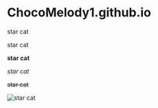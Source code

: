 # ChocoMelody1.github.io


star cat

star cat

**star cat**

*star cat*

~~star cat~~


![star cat](https://ih1.redbubble.net/image.405502465.3300/flat,750x,075,f-pad,750x1000,f8f8f8.u2.jpg)
